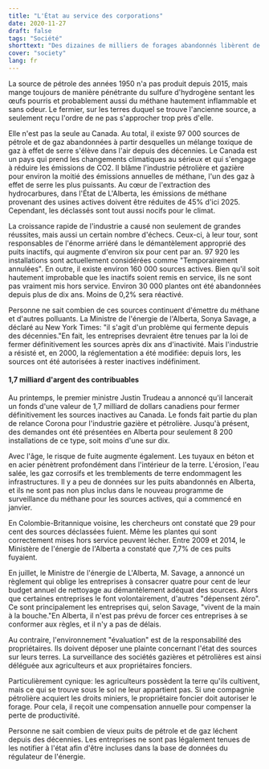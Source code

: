 ```yaml
---
title: "L'État au service des corporations"
date: 2020-11-27
draft: false
tags: "Société"
shorttext: "Des dizaines de milliers de forages abandonnés libèrent de grandes quantités de méthane et de sulfure d'hydrogène dans l'air. Maintenant, l'argent des impôts est nécessaire."
cover: "society"
lang: fr
---
```


La source de pétrole des années 1950 n'a pas produit depuis 2015, mais mange toujours de manière pénétrante du sulfure d'hydrogène sentant les œufs pourris et probablement aussi du méthane hautement inflammable et sans odeur. Le fermier, sur les terres duquel se trouve l'ancienne source, a seulement reçu l'ordre de ne pas s'approcher trop près d'elle.

Elle n'est pas la seule au Canada. Au total, il existe 97 000 sources de pétrole et de gaz abandonnées à partir desquelles un mélange toxique de gaz à effet de serre s'élève dans l'air depuis des décennies. Le Canada est un pays qui prend les changements climatiques au sérieux et qui s'engage à réduire les émissions de CO2. Il blâme l'industrie pétrolière et gazière pour environ la moitié des émissions annuelles de méthane, l'un des gaz à effet de serre les plus puissants. Au cœur de l'extraction des hydrocarbures, dans l'État de L'Alberta, les émissions de méthane provenant des usines actives doivent être réduites de 45% d'ici 2025. Cependant, les déclassés sont tout aussi nocifs pour le climat.

La croissance rapide de l'industrie a causé non seulement de grandes réussites, mais aussi un certain nombre d'échecs. Ceux-ci, à leur tour, sont responsables de l'énorme arriéré dans le démantèlement approprié des puits inactifs, qui augmente d'environ six pour cent par an. 97 920 les installations sont actuellement considérées comme "Temporairement annulées". En outre, il existe environ 160 000 sources actives. Bien qu'il soit hautement improbable que les inactifs soient remis en service, ils ne sont pas vraiment mis hors service. Environ 30 000 plantes ont été abandonnées depuis plus de dix ans. Moins de 0,2% sera réactivé.

Personne ne sait combien de ces sources continuent d'émettre du méthane et d'autres polluants. La Ministre de l'énergie de l'Alberta, Sonya Savage, a déclaré au New York Times: "il s'agit d'un problème qui fermente depuis des décennies."En fait, les entreprises devraient être tenues par la loi de fermer définitivement les sources après dix ans d'inactivité. Mais l'industrie a résisté et, en 2000, la réglementation a été modifiée: depuis lors, les sources ont été autorisées à rester inactives indéfiniment.

#### 1,7 milliard d'argent des contribuables

Au printemps, le premier ministre Justin Trudeau a annoncé qu'il lancerait un fonds d'une valeur de 1,7 milliard de dollars canadiens pour fermer définitivement les sources inactives au Canada. Le fonds fait partie du plan de relance Corona pour l'industrie gazière et pétrolière. Jusqu'à présent, des demandes ont été présentées en Alberta pour seulement 8 200 installations de ce type, soit moins d'une sur dix.

Avec l'âge, le risque de fuite augmente également. Les tuyaux en béton et en acier pénètrent profondément dans l'intérieur de la terre. L'érosion, l'eau salée, les gaz corrosifs et les tremblements de terre endommagent les infrastructures. Il y a peu de données sur les puits abandonnés en Alberta, et ils ne sont pas non plus inclus dans le nouveau programme de surveillance du méthane pour les sources actives, qui a commencé en janvier.

En Colombie-Britannique voisine, les chercheurs ont constaté que 29 pour cent des sources déclassées fuient. Même les plantes qui sont correctement mises hors service peuvent lécher. Entre 2009 et 2014, le Ministère de l'énergie de l'Alberta a constaté que 7,7% de ces puits fuyaient.

En juillet, le Ministre de l'énergie de L'Alberta, M. Savage, a annoncé un règlement qui oblige les entreprises à consacrer quatre pour cent de leur budget annuel de nettoyage au démantèlement adéquat des sources. Alors que certaines entreprises le font volontairement, d'autres "dépensent zéro". Ce sont principalement les entreprises qui, selon Savage, "vivent de la main à la bouche."En Alberta, il n'est pas prévu de forcer ces entreprises à se conformer aux règles, et il n'y a pas de délais.

Au contraire, l'environnement "évaluation" est de la responsabilité des propriétaires. Ils doivent déposer une plainte concernant l'état des sources sur leurs terres. La surveillance des sociétés gazières et pétrolières est ainsi déléguée aux agriculteurs et aux propriétaires fonciers.

Particulièrement cynique: les agriculteurs possèdent la terre qu'ils cultivent, mais ce qui se trouve sous le sol ne leur appartient pas. Si une compagnie pétrolière acquiert les droits miniers, le propriétaire foncier doit autoriser le forage. Pour cela, il reçoit une compensation annuelle pour compenser la perte de productivité.

Personne ne sait combien de vieux puits de pétrole et de gaz léchent depuis des décennies. Les entreprises ne sont pas légalement tenues de les notifier à l'état afin d'être incluses dans la base de données du régulateur de l'énergie.
